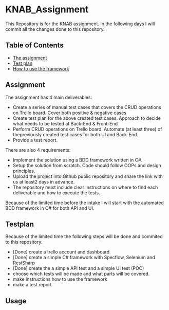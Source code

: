 # KNAB_Assignment
This Repository is for the KNAB assignment.
In the following days I will commit all the changes done to this repository.

## Table of Contents
- [The assignment](#Assignment)
- [Test plan](#Testplan)
- [How to use the framework](#Usage)

## Assignment
The assignment has 4 main deliverables:
-   Create a series of manual test cases that covers the CRUD operations on Trello board. Cover both positive & negative cases
-   Create test plan for the above created test cases. Approach to decide what needs to be tested at Back-End & Front-End
-   Perform CRUD operations on Trello board. Automate (at least three) of thepreviously created test cases for both UI and Back-End.
-   Provide a test report.

There are also 4 requirements:
-   Implement the solution using a BDD framework written in C#.
-   Setup the solution from scratch. Code should follow OOPs and design principles.
-   Upload the project into Github public repository and share the link with us at least2 days in advance.
-   The repository must include clear instructions on where to find each deliverable and how to execute the tests.

Because of the limited time before the intake I will start with the automated BDD framework in C# for both API and UI.


## Testplan
Because of the limited time the following steps will be done and commited to this repository:
- [Done] create a trello account and dashboard
- [Done] create a simple C# framework with Specflow, Selenium and RestSharp
- [Done] create the a simple API test and a simple UI test (POC)
- choose which tests will be made and what parts will be covered.
- make instructions how to use the framework
- make a test report

## Usage

